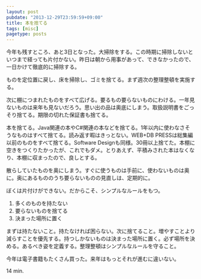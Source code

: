 ```yaml
---
layout: post
pubdate: "2013-12-29T23:59:59+09:00"
title: 本を捨てる
tags: [misc]
pagetype: posts
---
```

今年も残すところ、あと3日となった。大掃除をする。この時期に掃除しないといつまで経っても片付かない。昨日は朝から用事があって、できなかったので、一日かけて徹底的に掃除する。

ものを定位置に戻し、床を掃除し、ゴミを捨てる。まず週次の整理整頓を実施する。

次に棚につまれたものをすべて広げる。要るもの要らないものにわける。一年見ないものは来年も見ないだろう。思い出の品は奥底にしまう。取扱説明書をごっそり捨てる。期限の切れた保証書も捨てる。

本を捨てる。Java関連の本やC#関連の本などを捨てる。1年以内に使わなさそうなものはすべて捨てる。読み返す暇はきっとない。WEB+DB PRESSは総集編以前のものをすべて捨てる。Software Designも同様。30冊以上捨てた。本棚に空きをつくりたかったが、これでもダメ。とりあえず、平積みされた本はなくなり、本棚に収まったので、良しとする。

散らしていたものを奥にしまう。すぐに使うものは手前に、使わないものは奥に。奥にあるもののうち要らないものの見直しは、定期的に。

ぼくは片付けができない。だからこそ、シンプルなルールをもつ。

1. 多くのものを持たない
2. 要らないものを捨てる
3. 決まった場所に置く

まずは持たないこと。持たなければ困らない。次に捨てること。増やすことより減らすことを優先する。持つしかないものは決まった場所に置く。必ず場所を決める。あるべき姿を定義する。整理整頓はシンプルなルールを守ること。

今年は電子書籍もたくさん買った。来年はもっとそれが進むに違いない。

14 min.
